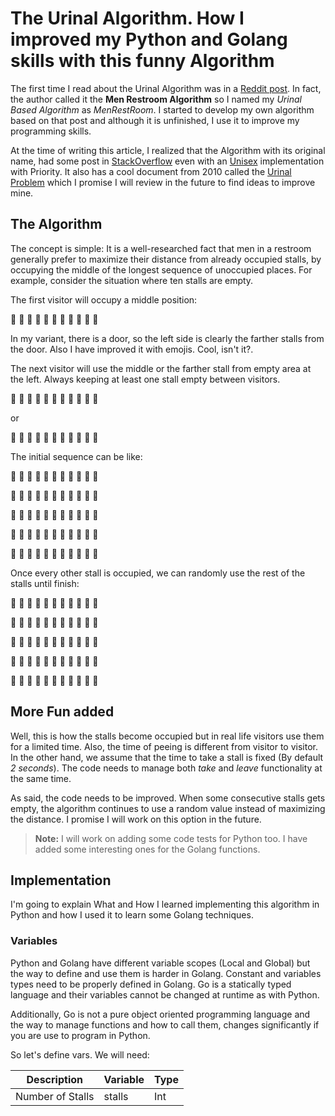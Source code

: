 # The Urinal Algorithm. How I improved my Python and Golang skills with this funny Algorithm

The first time I read about the Urinal Algorithm was in a [Reddit post](https://www.reddit.com/r/learnpython/comments/b7kq94/men_restroom_algorithm/). In fact, the author called it the **Men Restroom Algorithm** so I named my _Urinal Based Algorithm_ as _MenRestRoom_. I started to develop my own algorithm based on that post and although it is unfinished, I use it to improve my programming skills.

At the time of writing this article, I realized that the Algorithm with its original name, had some post in [StackOverflow](https://stackoverflow.com/questions/32645046/urinal-algorithm-a-simple-optimization) even with an [Unisex](https://stackoverflow.com/questions/39661826/unisex-bathroom-algorithm-with-priority) implementation with Priority. It also has a cool document from 2010 called the [Urinal Problem](https://people.scs.carleton.ca/~kranakis/Papers/urinal.pdf) which I promise I will review in the future to find ideas to improve mine.

## The Algorithm

The concept is simple: It is a well-researched fact that men in a restroom generally prefer to maximize their distance from already occupied stalls, by occupying the middle of the longest sequence of unoccupied places. For example, consider the situation where ten stalls are empty.

The first visitor will occupy a middle position:

🚽 🚽 🚽 🚽 🚶 🚽 🚽 🚽 🚽 🚽 🚪

In my variant, there is a door, so the left side is clearly the farther stalls from the door. Also I have improved it with emojis. Cool, isn't it?.

The next visitor will use the middle or the farther stall from empty area at the left. Always keeping at least one stall empty between visitors.

🚶 🚽 🚽 🚽 🚶 🚽 🚽 🚽 🚽 🚽 🚪

or

🚽 🚽 🚶 🚽 🚶 🚽 🚽 🚽 🚽 🚽 🚪

The initial sequence can be like:

🚽 🚽 🚽 🚽 🚶 🚽 🚽 🚽 🚽 🚽 🚪

🚶 🚽 🚽 🚽 🚶 🚽 🚽 🚽 🚽 🚽 🚪

🚶 🚽 🚶 🚽 🚶 🚽 🚽 🚽 🚽 🚽 🚪

🚶 🚽 🚶 🚽 🚶 🚽 🚽 🚽 🚶 🚽 🚪

🚶 🚽 🚶 🚽 🚶 🚽 🚶 🚽 🚶 🚽 🚪

Once every other stall is occupied, we can randomly use the rest of the stalls until finish:

🚶 🚽 🚶 🚽 🚶 🚽 🚶 🚶 🚶 🚽 🚪

🚶 🚶 🚶 🚽 🚶 🚽 🚶 🚶 🚶 🚽 🚪

🚶 🚶 🚶 🚽 🚶 🚶 🚶 🚶 🚶 🚽 🚪

🚶 🚶 🚶 🚽 🚶 🚶 🚶 🚶 🚶 🚶 🚪

🚶 🚶 🚶 🚶 🚶 🚶 🚶 🚶 🚶 🚶 🚪

## More Fun added

Well, this is how the stalls become occupied but in real life visitors use them for a limited time. Also, the time of peeing is different from visitor to visitor. In the other hand, we assume that the time to take a stall is fixed (By default *2 seconds*). The code needs to manage both *take* and *leave* functionality at the same time.

As said, the code needs to be improved. When some consecutive stalls gets empty, the algorithm continues to use a random value instead of maximizing the distance. I promise I will work on this option in the future.

>**Note:** I will work on adding some code tests for Python too. I have added some interesting ones for the Golang functions.

## Implementation

I'm going to explain What and How I learned implementing this algorithm in Python and how I used it to learn some Golang techniques.

### Variables

Python and Golang have different variable scopes (Local and Global) but the way to define and use them is harder in Golang. Constant and variables types need to be properly defined in Golang. Go is a statically typed language and their variables cannot be changed at runtime as with Python.

Additionally, Go is not a pure object oriented programming language and the way to manage functions and how to call them, changes significantly if you are use to program in Python.

So let's define vars. We will need:

| Description      | Variable | Type |
|------------------|----------|------|
| Number of Stalls | stalls   | Int  |
